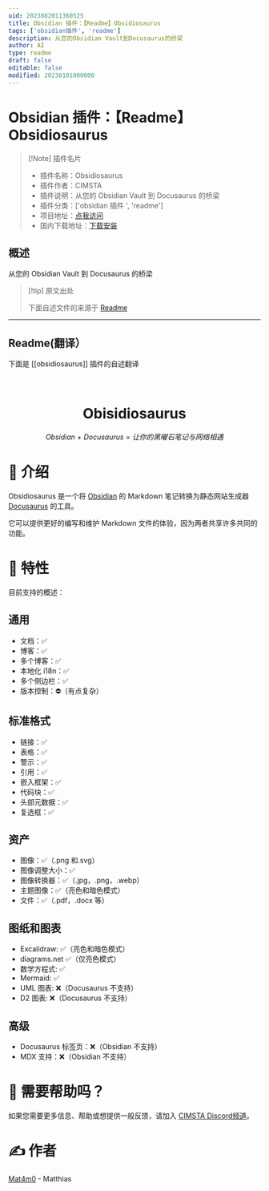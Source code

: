 ```yaml
---
uid: 2023082011360525
title: Obsidian 插件：【Readme】Obsidiosaurus
tags: ['obsidian插件', 'readme']
description: 从您的Obsidian Vault到Docusaurus的桥梁
author: AI
type: readme
draft: false
editable: false
modified: 20230101000000
---
```


# Obsidian 插件：【Readme】Obsidiosaurus

> [!Note] 插件名片
> - 插件名称：Obsidiosaurus
> - 插件作者：CIMSTA
> - 插件说明：从您的 Obsidian Vault 到 Docusaurus 的桥梁
> - 插件分类：['obsidian 插件 ', 'readme']
> - 项目地址：[点我访问](https://github.com/CIMSTA/obsidiosaurus)
> - 国内下载地址：[下载安装](https://pkmer.cn/products/plugin/pluginMarket/?obsidiosaurus)

## 概述

从您的 Obsidian Vault 到 Docusaurus 的桥梁

> [!tip] 原文出处
>
>下面自述文件的来源于 [Readme](https://ghproxy.net/https://raw.githubusercontent.com/CIMSTA/obsidiosaurus/main/README.md)
>

---

## Readme(翻译）

下面是 [[obsidiosaurus]] 插件的自述翻译

<h1 align="center">
  <br>
  Obisidiosaurus
</h1>

_<p align="center">Obsidian + Docusaurus = 让你的黑曜石笔记与网络相遇</p>_

<p align="center">


  </p>

# 👋 介绍

Obsidiosaurus 是一个将 [Obsidian](https://obsidian.md/) 的 Markdown 笔记转换为静态网站生成器 [Docusaurus](https://docusaurus.io/) 的工具。

它可以提供更好的编写和维护 Markdown 文件的体验，因为两者共享许多共同的功能。

# 📃 特性

目前支持的概述：

## 通用

- 文档：✅
- 博客：✅
- 多个博客：✅
- 本地化 i18n：✅
- 多个侧边栏：✅
- 版本控制：⛔（有点复杂）

## 标准格式

- 链接：✅
- 表格：✅
- 警示：✅
- 引用：✅
- 嵌入框架：✅
- 代码块：✅
- 头部元数据：✅
- 复选框：✅

## 资产

- 图像：✅（.png 和.svg）
- 图像调整大小：✅
- 图像转换器：✅（.jpg，.png，.webp）
- 主题图像：✅（亮色和暗色模式）
- 文件：✅（.pdf，.docx 等）

## 图纸和图表

- Excalidraw: ✅（亮色和暗色模式）
- diagrams.net ✅（仅亮色模式）
- 数学方程式: ✅
- Mermaid: ✅
- UML 图表: ❌（Docusaurus 不支持）
- D2 图表: ❌（Docusaurus 不支持）

## 高级

- Docusaurus 标签页：❌（Obsidian 不支持）
- MDX 支持：❌（Obsidian 不支持）

# 💭 需要帮助吗？

如果您需要更多信息、帮助或想提供一般反馈，请加入 [CIMSTA Discord频道](https://discord.gg/SSGK5tuqJh)。

# ✍ 作者

[Mat4m0](https://github.com/Mat4m0) - Matthias
